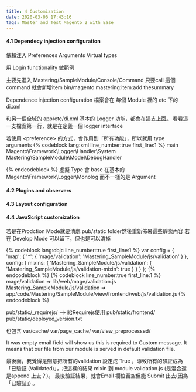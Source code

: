 ```yaml
---
title: 4 Customization
date: 2020-03-06 17:43:16
tags: Master and Test Magento 2 with Ease
---
```



#### 4.1 Dependecy injection configuration
依賴注入
Preferences
Arguments
Virtual types
<!-- more -->
用 Login functionality 做範例

主要先進入
Mastering/SampleModule/Console/Command
只要call 這個command 就會新增item
bin/magento mastering:item:add thesummary

Dependence injection configuration 檔案會在 每個 Module 裡的 etc 下的 di.xml

和另一個全域的 
app/etc/di.xml
基本的 Logger 功能，都會在這支上面。
看看這一支檔案第一行，就是在定義一個 logger interface

若使用 \<preference\> 的方式，會作用到「所有功能」，所以就用 type arguments 
{% codeblock lang:xml line_number:true first_line:1 %}
<virtualType name="MasteringLogger" type="Magento\Framework\Logger\Monolog">
    <arguments>
        <argument name="name" xsi:type="string">main</argument>
        <argument name="handlers"  xsi:type="array">
                <item name="system" xsi:type="object">Magento\Framework\Logger\Handler\System</item>
                <item name="debug" xsi:type="object">Mastering\SampleModule\Model\DebugHandler</item>
        </argument>
    </arguments>
</virtualType>

{% endcodeblock %}
虛擬 Type 會 base 在基本的 Magento\Framework\Logger\Monolog
而不一樣的是 Argument


#### 4.2 Plugins and observers
#### 4.3 Layout configuration
#### 4.4 JavaScript customization



若是在Prodction Mode就要清處 pub/static folder然後重新佈暑這些靜態內容
若在 Develop Mode 可以留下，但也是可以清掉

{% codeblock lang:objc line_number:true first_line:1 %}
var config = {
    'map': {
        '*': {
            'mage/validation': 'Mastering_SampleModule/js/validation'
        }
    },
    config: {
        mixins: {
            'Mastering_SampleModule/js/validation': {
                'Mastering_SampleModule/js/validation-mixin': true
            }
        }
    }
};
{% endcodeblock %}
{% codeblock line_number:true first_line:1 %}
mage/validation => lib/web/mage/validation.js
Mastering_SampleModule/js/validation => app/code/Mastering/SampleModule/view/frontend/web/js/validation.js
{% endcodeblock %}


pub/static/_requirejs/        ==> 給Requirejs使用
pub/static/frontend/
pub/static/deployed_version.txt

也包含
var/cache/
var/page_cache/
var/view_preprocessed/



It was empty email field will show us this is required to Custom message.
It means that our file from our module is served in default validation file.

最後面，我覺得是刻意把所有的validation 設定成 True ，導致所有的驗証成為「已驗証 (Validated)」，把這樣的結果 mixin 到 module validation.js (是混合還是append 上去？)。
最後驗証結果，就會Email 欄位留空但能 Submit 出去(因為「已驗証」) 。